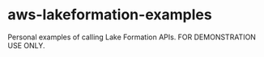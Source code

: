 # aws-lakeformation-examples
Personal examples of calling Lake Formation APIs. FOR DEMONSTRATION USE ONLY. 
